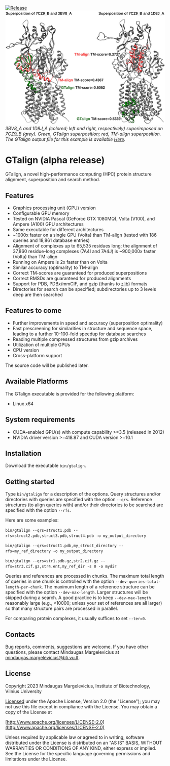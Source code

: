 [![Release](https://img.shields.io/github/v/release/minmarg/gtalign_alpha)](https://github.com/minmarg/gtalign\_alpha/releases)
![Header image](imgs/gtalign_header.jpg)
*3BV8\_A and 1D8J\_A (colored; left and right, respectively) superimposed on 
7CZ9\_B (grey). Green, GTalign superposition; red, TM-align superposition. 
The GTalign output file for this example is available 
[Here](out/2021-09-18_00000039_1__0.md).*

# GTalign (alpha release)

GTalign, a novel high-performance computing (HPC) protein structure alignment, 
superposition and search method.

## Features

  *  Graphics processing unit (GPU) version
  *  Configurable GPU memory
  *  Tested on NVIDIA Pascal (GeForce GTX 1080MQ), Volta (V100), and Ampere 
  (A100) GPU architectures
  *  Same executable for different architectures
  *  ~1000x faster on a single GPU (Volta) than TM-align (tested with 186 queries and 
  18,861 database 
  entries)
  *  Alignment of complexes up to 65,535 residues long; the alignment of 37,860 
  residue-long complexes (7A4I and 7A4J) is ~900,000x faster (Volta) than TM-align
  *  Running on Ampere is 2x faster than on Volta
  *  Similar accuracy (optimality) to TM-align
  *  Correct TM-scores are guaranteed for produced superpositions
  *  Correct RMSDs are guaranteed for produced alignments
  *  Support for PDB, PDBx/mmCIF, and gzip (thanks to [zlib](https://github.com/madler/zlib))
  formats
  *  Directories for search can be specified; subdirectories up to 3 levels deep are 
  then searched

## Features to come

  *  Further improvements in speed and accuracy (superposition optimality)
  *  Fast prescreening for similarities in structure and sequence space, leading to a 
  further 10-100-fold speedup for database searches
  *  Reading multiple compressed structures from gzip archives 
  *  Utilization of multiple GPUs
  *  CPU version
  *  Cross-platform support

  The source code will be published later.

## Available Platforms

  The GTalign executable is provided for the following platform:

  *  Linux x64

## System requirements

  *  CUDA-enabled GPU(s) with compute capability >=3.5 (released in 2012)
  *  NVIDIA driver version >=418.87 and CUDA version >=10.1

## Installation

  Download the executable `bin/gtalign`.

## Getting started

  Type `bin/gtalign` for a description of the options. 
  Query structures and/or directories with queries are specified with the option `--qrs`.
  Reference structures (to align queries with) and/or their directories to be 
  searched are specified with the option `--rfs`.

  Here are some examples:

`bin/gtalign --qrs=struct1.pdb --rfs=struct2.pdb,struct3.pdb,struct4.pdb -o my_output_directory`

`bin/gtalign --qrs=struct1.pdb,my_struct_directory --rfs=my_ref_directory -o my_output_directory`

`bin/gtalign --qrs=str1.pdb.gz,str2.cif.gz --rfs=str3.cif.gz,str4.ent,my_ref_dir -s 0 -o mydir`

  Queries and references are processed in chunks.
  The maximum total length of queries in one chunk is controlled with the option 
  `--dev-queries-total-length-per-chunk`. 
  The maximum length of a reference structure can be specified with the option 
  `--dev-max-length`.
  Larger structures will be skipped during a search.
  A good practice is to keep `--dev-max-length` reasonably large (e.g., <10000; unless your 
  set of references are all larger) so that many structure pairs are processed in parallel.

  For comparing protein complexes, it usually suffices to set `--ter=0`.

## Contacts

Bug reports, comments, suggestions are welcome.
If you have other questions, please contact Mindaugas Margelevicius at
[mindaugas.margelevicius@bti.vu.lt](mailto:mindaugas.margelevicius@bti.vu.lt).

## License

Copyright 2023 Mindaugas Margelevicius, Institute of Biotechnology, Vilnius University

[Licensed](LICENSE.md) under the Apache License, Version 2.0 (the "License"); you may not 
use this file except in compliance with the License. You may obtain a copy of the 
License at

[http://www.apache.org/licenses/LICENSE-2.0](http://www.apache.org/licenses/LICENSE-2.0)

Unless required by applicable law or agreed to in writing, software distributed under the 
License is distributed on an "AS IS" BASIS, WITHOUT WARRANTIES OR CONDITIONS OF ANY KIND, 
either express or implied. 
See the License for the specific language governing permissions and limitations under the 
License.

